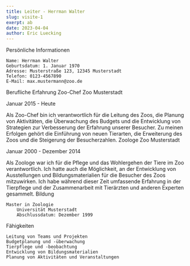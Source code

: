 ```yaml
---
title: Leiter - Herrman Walter
slug: visite-1
exerpt: ab
date: 2023-04-04
author: Eric Luecking
---
```


Persönliche Informationen

    Name: Herrman Walter
    Geburtsdatum: 1. Januar 1970
    Adresse: Musterstraße 123, 12345 Musterstadt
    Telefon: 0123-4567890
    E-Mail: max.mustermann@zoo.de

Berufliche Erfahrung
Zoo-Chef
Zoo Musterstadt

Januar 2015 - Heute

Als Zoo-Chef bin ich verantwortlich für die Leitung des Zoos, die Planung von Aktivitäten, die Überwachung des Budgets und die Entwicklung von Strategien zur Verbesserung der Erfahrung unserer Besucher. Zu meinen Erfolgen gehört die Einführung von neuen Tierarten, die Erweiterung des Zoos und die Steigerung der Besucherzahlen.
Zoologe
Zoo Musterstadt

Januar 2000 - Dezember 2014

Als Zoologe war ich für die Pflege und das Wohlergehen der Tiere im Zoo verantwortlich. Ich hatte auch die Möglichkeit, an der Entwicklung von Ausstellungen und Bildungsmaterialien für die Besucher des Zoos mitzuwirken. Ich habe während dieser Zeit umfassende Erfahrung in der Tierpflege und der Zusammenarbeit mit Tierärzten und anderen Experten gesammelt.
Bildung

    Master in Zoologie
        Universität Musterstadt
        Abschlussdatum: Dezember 1999

Fähigkeiten

    Leitung von Teams und Projekten
    Budgetplanung und -überwachung
    Tierpflege und -beobachtung
    Entwicklung von Bildungsmaterialien
    Planung von Aktivitäten und Veranstaltungen

</div>

<style>
.card {
  background-color: #fff;
  border-radius: 10px;
  box-shadow: 0 5px 10px rgba(0, 0, 0, 0.1);
  padding: 20px;
  margin: 50px auto;
  max-width: 600px;
}

.profile-picture {
  border-radius: 50%;
  display: block;
  margin: 20px auto;
  max-width: 200px;
  width: 100%;
}

h1 {
  margin-top: 0;
}

ul {
  list-style: none;
  margin: 0;
  padding: 0;
}

li:before {
  content: "•";
  color: #666;
  display: inline-block;
  width: 1em;
  margin-left: -1em;
}

h3 {
  margin-top: 40px;
}

